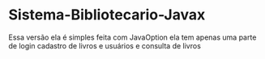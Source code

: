 # Sistema-Bibliotecario-Javax

Essa versão ela é simples feita com JavaOption ela tem apenas uma parte de login cadastro de livros e usuários e consulta de livros
